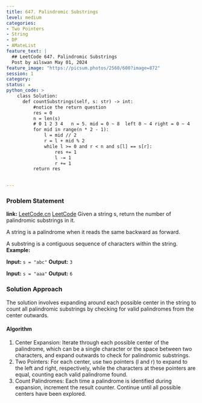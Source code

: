 ```yaml
---
title: 647. Palindromic Substrings
level: medium
categories:
- Two Pointers
- String
- DP
- AMateList
feature_text: |
  ## LeetCode 647. Palindromic Substrings
  Post by ailswan May 01, 2024
feature_image: "https://picsum.photos/2560/600?image=872"
session: 1
category:
status: ★
python_code: >
    class Solution:
      def countSubstrings(self, s: str) -> int:
          #notice the return question 
          res = 0
          n = len(s)
          # 0 1 2 3 4   n = 5. mid = 0 ~ 8  left 0 ~ 4 right = 0 ~ 4
          for mid in range(n * 2 - 1):
              l = mid // 2
              r = l + mid % 2
              while l >= 0 and r < n and s[l] == s[r]:
                  res += 1
                  l -= 1
                  r += 1
          return res
            

---
```


### Problem Statement
**link:**
[LeetCode.cn](https://leetcode.cn/problems/palindromic-substrings/)
[LeetCode](https://leetcode.com/palindromic-substrings/)
Given a string s, return the number of palindromic substrings in it.

A string is a palindrome when it reads the same backward as forward.

A substring is a contiguous sequence of characters within the string.
**Example:**

**Input:** `s = "abc"`
**Output:** `3`

**Input:** `s = "aaa"`
**Output:** `6`
 
 
### Solution Approach
The solution involves expanding around each possible center in the string to count all palindromic substrings by checking for valid palindromes from the center outwards.

#### Algorithm
1. Center Expansion: Iterate through each possible center of the palindrome, which can be a single character or the space between two characters, and expand outwards to check for palindromic substrings.
2. Two Pointers: For each center, use two pointers (l and r) to expand to the left and right, respectively, while the characters at these pointers are equal, counting each valid palindrome found.
3. Count Palindromes: Each time a palindrome is identified during expansion, increment the result counter. Continue until all possible centers have been explored.
